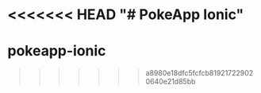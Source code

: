 <<<<<<< HEAD
"# PokeApp Ionic" 
=======
# pokeapp-ionic
>>>>>>> a8980e18dfc5fcfcb819217229020640e21d85bb

